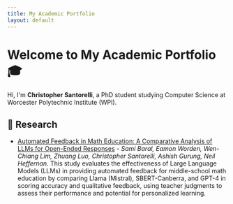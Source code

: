 ```yaml
---
title: My Academic Portfolio
layout: default
---
```

<style>
  nav.site-nav {
    display: none !important;
  }
</style>


# Welcome to My Academic Portfolio 🎓

Hi, I'm **Christopher Santorelli**, a PhD student studying Computer Science at Worcester Polytechnic Institute (WPI).

## 🔬 Research
<!-- - [ Few-shot is all you need... but RAG is the Cherry on Top]() - *Eamon Worden, Sami Baral, Daniel Yu, Christopher Santorelli and Neil Heffernan*-->
- [Automated Feedback in Math Education: A Comparative Analysis of LLMs for Open-Ended Responses](https://arxiv.org/abs/2411.08910v1) - *Sami Baral, Eamon Worden, Wen-Chiang Lim, Zhuang Luo, Christopher Santorelli, Ashish Gurung, Neil Heffernan.* This study evaluates the effectiveness of Large Language Models (LLMs) in providing automated feedback for middle-school math education by comparing Llama (Mistral), SBERT-Canberra, and GPT-4 in scoring accuracy and qualitative feedback, using teacher judgments to assess their performance and potential for personalized learning.

